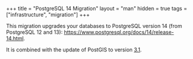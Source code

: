 +++
title = "PostgreSQL 14 Migration"
layout = "man"
hidden = true
tags = ["infrastructure", "migration"]
+++

This migration upgrades your databases to PostgreSQL version 14 (from PostgreSQL 12 and 13): https://www.postgresql.org/docs/14/release-14.html.

It is combined with the update of PostGIS to version [3.1](https://postgis.net/docs/manual-3.1/).
